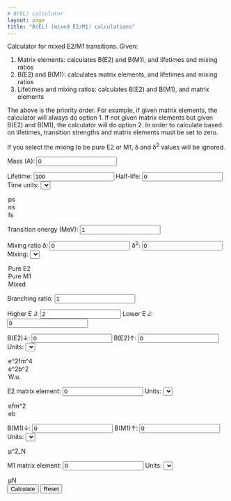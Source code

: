 ```yaml
---
# B(EL) calculator
layout: page
title: "B(EL) (mixed E2/M1) calculations"
---
```


Calculator for mixed E2/M1 transitions. Given:

1. Matrix elements: calculates B(E2) and B(M1), and lifetimes and mixing ratios
2. B(E2) and B(M1): calculates matrix elements, and lifetimes and mixing ratios
3. Lifetimes and mixing ratios: calculates B(E2) and B(M1), and matrix elements

The above is the priority order. For example, if given matrix elements, the calculator will always do option 1. If not given matrix elements but given B(E2) and B(M1), the calculator will do option 2. In order to calculate based on lifetimes, transition strengths and matrix elements must be set to zero.

If you select the mixing to be pure E2 or M1, &#948; and &#948;<sup>2</sup> values will be ignored.

Mass (A): <input id="A" type="number" value=0>

Lifetime: <input id="tau" type="number" value=100>
Half-life: <input id="thalf" type="number" value=0>   Time units: <select name="timeunits" id="timeunits">
<option value="1">ps</option>
<option value="1000">ns</option>
<option value="0.001">fs</option>
</select>

Transition energy (MeV): <input id="energy" type="number" value=1>

Mixing ratio &#948;: <input id="delta" type="number" value=0> &#948;<sup>2</sup>: <input id="delta2" type="number" value=0> Mixing: <select name="mixing" id="mixing">
<option value="0">Pure E2</option>
<option value="1">Pure M1</option>
<option value="2">Mixed</option>
</select>

Branching ratio: <input id="BR" type="number" value=1>

Higher E J: <input id="jInit" type="number" value=2> Lower E J: <input id="jFinal" type="number" value=0>

B(E2)&#8595;: <input id="B(EL)if" type=number value=0> B(E2)&#8593;: <input id="B(EL)fi" type=number value=0> Units: <select name="BELunits" id="BELunits">
<option value="0">e^2fm^4</option>
<option value="1">e^2b^2</option>
<option value="2">W.u.</option>
</select>

E2 matrix element: <input id="ME" type=number value=0> Units: <select name="E2MEunits" id="E2MEunits">
<option value="0">efm^2</option>
<option value="1">eb</option>
</select>

B(M1)&#8595;: <input id="B(ML)if" type=number value=0> B(M1)&#8593;: <input id="B(ML)fi" type=number value=0> Units: <select name="BMLunits" id="BMLunits">
<option value="0">&mu;^2_N</option>
</select>

M1 matrix element: <input id="ME_M1" type=number value=0> Units: <select name="M1MEunits" id="M1MEunits">
<option value="0">&mu;N</option>
</select>

<button type="button" onclick="Calculate()">
Calculate</button>

<button type="button" onclick="Reset()">
Reset</button>

<script>
	function Calculate(){
		var	A	= Number(document.getElementById("A").value);
		var	thalf 	= Number(document.getElementById("thalf").value);
		var	tau 	= Number(document.getElementById("tau").value);
		var	unit	= Number(document.getElementById("timeunits").value);
		var	BR	= Number(document.getElementById("BR").value);
		var	jInit	= Number(document.getElementById("jInit").value);
		var	jFinal	= Number(document.getElementById("jFinal").value);
		var	delta	= Number(document.getElementById("delta").value);
		var	mixv	= Number(document.getElementById("mixing").value);
		
		var 	delta2	= 0;
		if(delta>0){
			var	delta2	= Math.pow(delta,2);
		}
		else{
			delta2	= Number(document.getElementById("delta2").value);
		}
		var	BEL	= Number(document.getElementById("B(EL)if").value);
		if(BEL == 0){
			BEL	= Number(document.getElementById("B(EL)fi").value);
			BEL	*=	(2*jInit+1)/(2*jFinal+1);
		}
		var	BML	= Number(document.getElementById("B(ML)if").value);
		if(BML == 0){
			BML	= Number(document.getElementById("B(ML)fi").value);
			BML	*=	(2*jInit+1)/(2*jFinal+1);
		}
		var	ME	= Number(document.getElementById("ME").value);
		var	MEM1	= Number(document.getElementById("ME_M1").value);

		var	BE2u	= Number(document.getElementById("BELunits").value);
		var	BM1u	= Number(document.getElementById("BMLunits").value);

		var	ME2u	= Number(document.getElementById("E2MEunits").value);
		var	ME1u	= Number(document.getElementById("M1MEunits").value);
	
		var	eps	= Number(27491300000000);
		var	Energy	= Number(document.getElementById("energy").value);

		var	wuE2	= 0.05940 * Math.pow(A,4./3.);	// e2fm4

		var	L_M1	= 0.444444444;
		var	L_E2	= 0.013333333;
	
		var	E2Eterm	= Math.pow((Energy/197.3269718),5);	// E2 E term
		var	M1Eterm	= Math.pow((Energy/197.3269718),3);	// M1 E term
				
		var	E2_lam	= eps * L_E2 * E2Eterm;
		var	M1_lam	= eps * L_M1 * M1Eterm * Math.pow(0.105155,2);
		
		var	BELfi	= 0;
		var	BMLfi	= 0;

		if(Math.abs(ME) > 0 && Math.abs(MEM1)>0){

			if(ME2u == 1)	
				ME *= 100;	// convert to efm2

			BEL	= Math.pow(ME,2)/(2*jInit+1);	//e2fm4
			BELfi	= BEL*(2*jInit+1)/(2*jFinal+1);

			BML	= Math.pow(MEM1,2)/(2*jInit+1);
			BMLfi	= BML*(2*jInit+1)/(2*jFinal+1);	

			if(BE2u == 0){ // e2fm4
				document.getElementById("B(EL)if").value 	= BEL.toFixed(6);		
				document.getElementById("B(EL)fi").value	= BELfi.toFixed(6);
			}
			else if(BE2u == 1){ // e2b2
				document.getElementById("B(EL)if").value 	= (BEL/10000.).toFixed(6);		
				document.getElementById("B(EL)fi").value	= (BELfi/10000).toFixed(6);
			}
			else{ // Weisskopf units
				document.getElementById("B(EL)if").value 	= (BEL/wuE2).toFixed(6);		
				document.getElementById("B(EL)fi").value	= (BEL/wuE2).toFixed(6);
			}
			document.getElementById("B(ML)if").value 	= BML.toFixed(6);		
			document.getElementById("B(ML)fi").value	= BMLfi.toFixed(6);

		}

		if(BEL>0 && BML>0 && mixv == 2){

			if(BE2u == 1){ // e2b2
				BEL	= BEL * 10000;
			}
			else if(BE2u == 2){ // Weisskopf units 
				BEL	= BEL * wuE2;
			}

			var	lambdaE2	= E2_lam * BEL / 1000.;
			var	lambdaM1	= M1_lam * BML / 1000.;

			lambda	= lambdaE2 + lambdaM1;
	
			delta2	= lambda / lambdaM1 - 1;
			delta	= Math.sqrt(delta2);

			lambda	= lambda / BR;
		
			thalf	= 0.69314718056/lambda;
			tau	= 1/lambda;
		
			thalf	= thalf / unit;
			tau	= tau / unit;
	
			document.getElementById("tau").value	= tau.toFixed(6);
			document.getElementById("thalf").value	= thalf.toFixed(6);

			document.getElementById("delta").value	= delta.toFixed(6);
			document.getElementById("delta2").value	= delta2.toFixed(6);

			if(Math.abs(ME) == 0 || Math.abs(MEM1) == 0){
				ME	= Math.sqrt(BEL*(2*jInit+1));
				MEM1	= Math.sqrt(BML*(2*jInit+1));	

				if(ME2u == 1)	// eb
					ME	/= 100;		

				document.getElementById("ME").value		= ME.toFixed(6);
				document.getElementById("ME_M1").value		= MEM1.toFixed(6);

			}
		}
		else if(BEL > 0 && mixv == 0){ // Pure E2

			if(BE2u == 1){ // e2b2
				BEL	= BEL * 10000;
			}
			else if(BE2u == 2){ // Weisskopf units 
				BEL	= BEL * wuE2;
			}

			var	lambdaE2	= E2_lam * BEL / 1000.;

			lambda	= lambdaE2;

			lambda	= lambda / BR;
		
			thalf	= 0.69314718056/lambda;
			tau	= 1/lambda;
		
			thalf	= thalf / unit;
			tau	= tau / unit;
	
			document.getElementById("tau").value	= tau.toFixed(6);
			document.getElementById("thalf").value	= thalf.toFixed(6);

			if(Math.abs(ME) == 0){
				ME	= Math.sqrt(BEL*(2*jInit+1));

				if(ME2u == 1)	// eb
					ME	/= 100;		

				document.getElementById("ME").value		= ME.toFixed(6);

			}

		}
		else if(BML > 0 && mixv == 1){ // Pure M1

			var	lambdaM1	= M1_lam * BML / 1000.;

			lambda	= lambdaM1;

			lambda	= lambda / BR;
		
			thalf	= 0.69314718056/lambda;
			tau	= 1/lambda;
		
			thalf	= thalf / unit;
			tau	= tau / unit;
	
			document.getElementById("tau").value	= tau.toFixed(6);
			document.getElementById("thalf").value	= thalf.toFixed(6);

			if(Math.abs(MEM1) == 0){
				MEM1	= Math.sqrt(BML*(2*jInit+1));	

				document.getElementById("ME_M1").value		= MEM1.toFixed(6);

			}

		}
		else if(tau > 0 || thalf > 0){
	
			thalf	*= unit;
			tau	*= unit;
	
			var 	lambda 	= 0;
			if(tau > 0){
				lambda	= 1/tau;
			}
			else if(thalf > 0){
				lambda	= 0.69314718056/thalf;
			}
	
			lambda	*= BR;

			if(mixv == 2){ // Mixed
				var	lambdaE2	= lambda/(1+1/delta2);
				var	lambdaM1	= lambda/(1+delta2);
			
				BEL	= lambdaE2 * 1000. / E2_lam; 	
				BML	= lambdaM1 * 1000. / M1_lam;
				BELfi	= BEL*(2*jInit+1)/(2*jFinal+1);
				BMLfi	= BML*(2*jInit+1)/(2*jFinal+1);	
			
				ME	= Math.sqrt(BEL*(2*jInit+1));
				MEM1	= Math.sqrt(BML*(2*jInit+1));	
		

				if(BE2u == 0){ // e2fm4
					document.getElementById("B(EL)if").value 	= BEL.toFixed(6);		
					document.getElementById("B(EL)fi").value	= BELfi.toFixed(6);
				}
				else if(BE2u == 1){ // e2b2
					document.getElementById("B(EL)if").value 	= (BEL/10000.).toFixed(6);		
					document.getElementById("B(EL)fi").value	= (BELfi/10000).toFixed(6);
				}
				else{ // Weisskopf units
					document.getElementById("B(EL)if").value 	= (BEL/wuE2).toFixed(6);		
					document.getElementById("B(EL)fi").value	= (BEL/wuE2).toFixed(6);
				}
				document.getElementById("B(ML)if").value 	= BML.toFixed(6);		
				document.getElementById("B(ML)fi").value	= BMLfi.toFixed(6);

				if(ME2u == 1)
					ME	/= 100;

				document.getElementById("ME").value		= ME.toFixed(6);
				document.getElementById("ME_M1").value		= MEM1.toFixed(6);

				document.getElementById("delta2").value		= delta2;
			}
			else if(mixv == 0){ // Pure E2
				var	lambdaE2	= lambda;
			
				BEL	= lambdaE2 * 1000. / E2_lam; 	
				BELfi	= BEL*(2*jInit+1)/(2*jFinal+1);
			
				ME	= Math.sqrt(BEL*(2*jInit+1));
		

				if(BE2u == 0){ // e2fm4
					document.getElementById("B(EL)if").value 	= BEL.toFixed(6);		
					document.getElementById("B(EL)fi").value	= BELfi.toFixed(6);
				}
				else if(BE2u == 1){ // e2b2
					document.getElementById("B(EL)if").value 	= (BEL/10000.).toFixed(6);		
					document.getElementById("B(EL)fi").value	= (BELfi/10000).toFixed(6);
				}
				else{ // Weisskopf units
					document.getElementById("B(EL)if").value 	= (BEL/wuE2).toFixed(6);		
					document.getElementById("B(EL)fi").value	= (BEL/wuE2).toFixed(6);
				}

				if(ME2u == 1)
					ME	/= 100;

				document.getElementById("ME").value		= ME.toFixed(6);
			}
			else if(mixv == 1){ // Pure M1
				var	lambdaM1	= lambda;
			
				BML	= lambdaM1 * 1000. / M1_lam;
				BMLfi	= BML*(2*jInit+1)/(2*jFinal+1);	
			
				MEM1	= Math.sqrt(BML*(2*jInit+1));	

				document.getElementById("B(ML)if").value 	= BML.toFixed(6);		
				document.getElementById("B(ML)fi").value	= BMLfi.toFixed(6);
				document.getElementById("ME_M1").value		= MEM1.toFixed(6);
			}

		}

	}	
	
  	function Reset(){
    		var x = document.querySelectorAll("input");
    		var i;
    		for (i = 0; i < x.length; i++) {
      			x[i].value = 0;
    		}
		document.getElementById("A").value	= 100;
		document.getElementById("energy").value	= 1;
		document.getElementById("jInit").value	= 2;
		document.getElementById("jFinal").value	= 0;
		document.getElementById("BR").value	= 1;
		document.getElementById("mixing").value	= 0;
  	}
</script>
